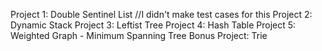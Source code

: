 Project 1: Double Sentinel List //I didn't make test cases for this
Project 2: Dynamic Stack
Project 3: Leftist Tree
Project 4: Hash Table
Project 5: Weighted Graph - Minimum Spanning Tree
Bonus Project: Trie
